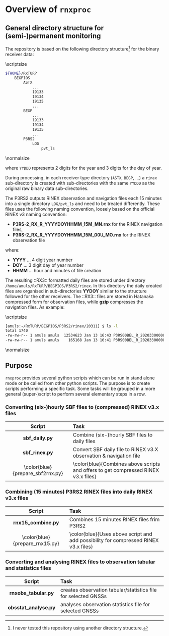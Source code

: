 
# Overview of `rnxproc`

## General directory structure for (semi-)permanent monitoring

The repository is based on the following directory structure[^1] for the binary receiver data:

\scriptsize 

```bash
${HOME}/RxTURP
    BEGPIOS
        ASTX
            ...
            19133
            19134
            19135
            ...
        BEGP
            ...
            19133
            19134
            19135
            ...
        P3RS2
            LOG
                pvt_ls
```

\normalsize

where `YYDDD` represents 2 digits for the year and 3 digits for the day of year.

During processing, in each receiver type directory (`ASTX`, `BEGP`, ...) a `rinex` sub-directory is created with sub-directories with the same `YYDDD` as the original raw binary data sub-directories.

[^1]: I never tested this repository using another directory structure.

The P3RS2 outputs RINEX observation and navigation files each 15 minutes into a single directory `LOG/pvt_ls` and need to be treated differently. These files uses the following naming convention, loosely based on the official RINEX v3 naming convention:

+ __P3RS-2_RX_R_YYYYDOYHHMM_15M_MN.rnx__ for the RINEX navigation files,
+ __P3RS-2_RX_R_YYYYDOYHHMM_15M_00U_MO.rnx__ for the RINEX observation file

where:

+ __YYYY__ ... 4 digit year number
+ __DOY__ ... 3 digit day of year number
+ __HHMM__ ... hour and minutes of file creation

The resulting ::RX3:: formatted daily files are stored under directory `/home/amuls/RxTURP/BEGPIOS/P3RS2/rinex`. In this directory the daily created files are organised in sub-directories __YYDOY__ similar to the structure followed for the other receivers. The ::RX3:: files are stored in Hatanaka compressed form for observation files, while __gzip__ compresses the navigation files. As example:

\scriptsize

```bash
[amuls:~/RxTURP/BEGPIOS/P3RS2/rinex/20311] $ ls -l
total 1740
-rw-rw-r-- 1 amuls amuls  12534623 Jan 13 16:43 P3RS00BEL_R_20203300008_01D_01S_MO.crx.Z
-rw-rw-r-- 1 amuls amuls    165168 Jan 13 16:41 P3RS00BEL_R_20203300000_01D_MN.rnx.gz
```

\normalsize

## Purpose

`rnxproc` provides several python scripts which can be run in stand alone mode or be called from other python scripts. The purpose is to create  scripts performing a specific task. Some tasks will be grouped in a more general (super-)script to perform several elementary steps in a row.

### Converting (six-)hourly SBF files to (compressed) RINEX v3.x files

| __Script__             | __Task__                                                             |
| :----------------:     | :-----------------------------------------------                     |
| __sbf_daily.py__       | Combine (six-)hourly SBF files to daily files                        |
| __sbf_rinex.py__       | Convert SBF daily file to RINEX v3.X observation & navigation file   |
| \color{blue}{prepare\_sbf2rnx.py} | \color{blue}{Combines above scripts and offers to get compressed RINEX v3.x files} |

### Combining (15 minutes) P3RS2 RINEX files into daily RINEX v3.x files

| __Script__           | __Task__                                                               |
| :----------------:   | :-----------------------------------------------                       |
| __rnx15_combine.py__ | Combines 15 minutes RINEX files frim P3RS2                             |
| \color{blue}{prepare\_rnx15.py} | \color{blue}{Uses above script and add possibility for compressed RINEX v3.x files} |

### Converting and analysing RINEX files to observation tabular and statistics files

| __Script__             | __Task__                                                       |
| :----------------:     | :-----------------------------------------------               |
| __rnxobs_tabular.py__  | creates observation tabular/statistics file for selected GNSSs |
| __obsstat_analyse.py__ | analyses observation statistics file for selected GNSSs        |
